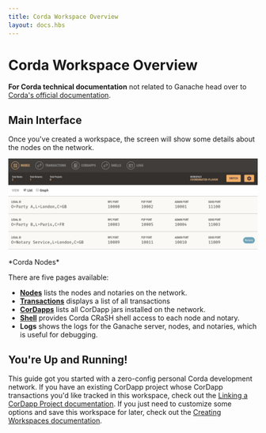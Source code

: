 ```yaml
---
title: Corda Workspace Overview
layout: docs.hbs
---
```

# Corda Workspace Overview

<p class="alert alert-info"><i class="far fa-info-circle"></i> <strong>For Corda technical documentation</strong> not related to Ganache head over to <a href="https://docs.corda.net/docs/corda-os/4.4.html">Corda's official documentation</a>.</p>

## Main Interface

Once you've created a workspace, the screen will show some details about the nodes on the network.

![Ganache](/img/docs/ganache/corda/nodes.png)

<p class="text-center">*Corda Nodes*</p>

There are five pages available:

* [**Nodes**](../corda/nodes) lists the nodes and notaries on the network.
* [**Transactions**](../corda/transactions) displays a list of all transactions
* [**CorDapps**](../corda/cordapps) lists all CorDapp jars installed on the network.
* [**Shell**](../corda/shell) provides Corda CRaSH shell access to each node and notary.
* **Logs** shows the logs for the Ganache server, nodes, and notaries, which is useful for debugging.

## You're Up and Running!

This guide got you started with a zero-config personal Corda development network. If you have an existing CorDapp project whose CorDapp transactions you'd like tracked in this workspace, check out the [Linking a CorDapp Project documentation](/docs/ganache/corda/linking-a-corda-project). If you just need to customize some options and save this workspace for later, check out the [Creating Workspaces documentation](/docs/ganache/workspaces/creating-workspaces#saving-the-current-quickstart-blockchain-as-a-new-workspace).
